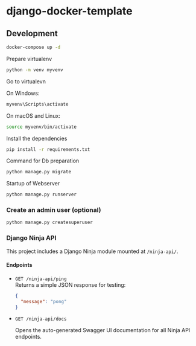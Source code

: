 # django-docker-template



## Development

```bash
docker-compose up -d
```

Prepare virtualenv
```bash
python -m venv myvenv  
```

Go to virtualevn

On Windows:
```bash
myvenv\Scripts\activate
```

On macOS and Linux:
```bash
source myvenv/bin/activate
```


Install the dependencies
```bash
pip install -r requirements.txt
```

Command for Db preparation
```bash
python manage.py migrate
```

Startup of Webserver
```bash
python manage.py runserver
```


### Create an admin user (optional)

```bash
python manage.py createsuperuser
```


### Django Ninja API

This project includes a Django Ninja module mounted at `/ninja-api/`.

#### Endpoints

- `GET /ninja-api/ping`  
  Returns a simple JSON response for testing:
  ```json
  {
    "message": "pong"
  }

- `GET /ninja-api/docs`  

    Opens the auto-generated Swagger UI documentation for all Ninja API endpoints.